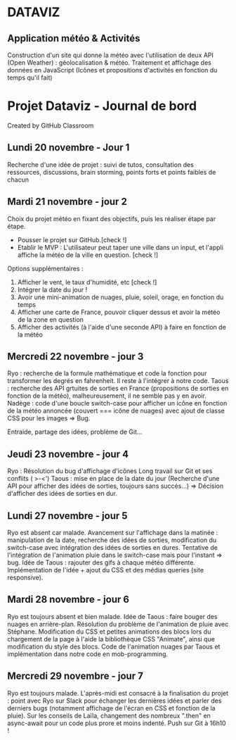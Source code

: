 # DATAVIZ
## Application météo & Activités

Construction d'un site qui donne la météo avec l'utilisation de deux API (Open Weather) : géolocalisation & météo.
Traitement et affichage des données en JavaScript (Icônes et propositions d'activités en fonction du temps qu'il fait)


# Projet Dataviz - Journal de bord
Created by GitHub Classroom

## Lundi 20 novembre - Jour 1
Recherche d'une idée de projet : suivi de tutos, consultation des ressources, discussions, brain storming, points forts et points faibles de chacun

## Mardi 21 novembre - jour 2
Choix du projet météo en fixant des objectifs, puis les réaliser étape par étape.

- Pousser le projet sur GitHub.[check !]
- Etablir le MVP : L'utilisateur peut taper une ville dans un input, et l'appli affiche la météo de la ville en question. [check !]

Options supplémentaires :
1) Afficher le vent, le taux d'humidité, etc [check !]
2) Intégrer la date du jour !
3) Avoir une mini-animation de nuages, pluie, soleil, orage, en fonction du temps
4) Afficher une carte de France, pouvoir cliquer dessus et avoir la météo de la zone en question
5) Afficher des activités (à l'aide d'une seconde API) à faire en fonction de la météo

## Mercredi 22 novembre - jour 3
Ryo : recherche de la formule mathématique et code la fonction pour transformer les degrés en fahrenheit. Il reste à l'intégrer à notre code.
Taous : recherche des API grtuites de sorties en France (propositions de sorties en fonction de la météo), malheureusement, il ne semble pas y en avoir.
Nadège : code d'une boucle switch-case pour afficher un icône en fonction de la météo annoncée (couvert === icône de nuages) avec ajout de classe CSS pour les images => Bug.

Entraide, partage des idées, problème de Git...

## Jeudi 23 novembre - jour 4
Ryo : Résolution du bug d'affichage d'icônes
Long travail sur Git et ses conflits ( >-<')
Taous : mise en place de la date du jour
(Recherche d'une API pour afficher des idées de sorties, toujours sans succés...) => Décision d'afficher des idées de sorties en dur.

## Lundi 27 novembre - jour 5
Ryo est absent car malade. 
Avancement sur l'affichage dans la matinée : manipulation de la date, recherche des idées de sorties, modification du switch-case avec intégration des idées de sorties en dures.
Tentative de l'intégration de l'animation pluie dans le switch-case mais pour l'instant => bug.
Idée de Taous : rajouter des gifs à chaque météo différente. 
Implémentation de l'idée + ajout du CSS et des médias queries (site responsive).

## Mardi 28 novembre - jour 6
Ryo est toujours absent et bien malade. 
Idée de Taous : faire bouger des nuages en arrière-plan.
Résolution du problème de l'animation de pluie avec Stéphane.
Modification du CSS et petites animations des blocs lors du chargement de la page à l'aide la bibliothèque CSS "Animate", ainsi que modification du style des blocs.
Code de l'animation nuages par Taous et implémentation dans notre code en mob-programming.

## Mercredi 29 novembre - jour 7
Ryo est toujours malade. 
L'après-midi est consacré à la finalisation du projet : point avec Ryo sur Slack pour échanger les dernières idées et parler des derniers bugs (notamment affichage de l'écran en CSS et fonction de la pluie). 
Sur les conseils de Laïla, changement des nombreux ".then" en async-await pour un code plus prore et moins indenté. Push sur Git à 16h10 !
